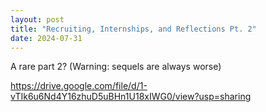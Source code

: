 ```yaml
---
layout: post
title: "Recruiting, Internships, and Reflections Pt. 2"
date: 2024-07-31
---
```

A rare part 2? (Warning: sequels are always worse)

https://drive.google.com/file/d/1-vTIk6u6Nd4Y16zhuD5uBHn1U18xIWG0/view?usp=sharing
